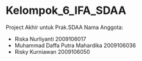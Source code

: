 # Kelompok_6_IFA_SDAA
Project Akhir untuk Prak.SDAA
Nama Anggota:
- Riska Nurliyanti 2009106017
- Muhammad Daffa Putra Mahardika 2009106036
- Risky Kurniawan 2009106050
